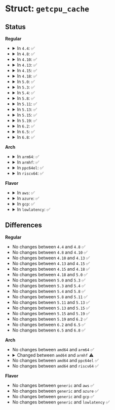 # Struct: <code>getcpu_cache</code>

## Status
<b>Regular</b>
<ul>
<li>
<details>
<summary>In <code>4.4</code>: ✅</summary>

```c
struct getcpu_cache {
    long unsigned int blob[16];
};
```
</details>
</li>
<li>
<details>
<summary>In <code>4.8</code>: ✅</summary>

```c
struct getcpu_cache {
    long unsigned int blob[16];
};
```
</details>
</li>
<li>
<details>
<summary>In <code>4.10</code>: ✅</summary>

```c
struct getcpu_cache {
    long unsigned int blob[16];
};
```
</details>
</li>
<li>
<details>
<summary>In <code>4.13</code>: ✅</summary>

```c
struct getcpu_cache {
    long unsigned int blob[16];
};
```
</details>
</li>
<li>
<details>
<summary>In <code>4.15</code>: ✅</summary>

```c
struct getcpu_cache {
    long unsigned int blob[16];
};
```
</details>
</li>
<li>
<details>
<summary>In <code>4.18</code>: ✅</summary>

```c
struct getcpu_cache {
    long unsigned int blob[16];
};
```
</details>
</li>
<li>
<details>
<summary>In <code>5.0</code>: ✅</summary>

```c
struct getcpu_cache {
    long unsigned int blob[16];
};
```
</details>
</li>
<li>
<details>
<summary>In <code>5.3</code>: ✅</summary>

```c
struct getcpu_cache {
    long unsigned int blob[16];
};
```
</details>
</li>
<li>
<details>
<summary>In <code>5.4</code>: ✅</summary>

```c
struct getcpu_cache {
    long unsigned int blob[16];
};
```
</details>
</li>
<li>
<details>
<summary>In <code>5.8</code>: ✅</summary>

```c
struct getcpu_cache {
    long unsigned int blob[16];
};
```
</details>
</li>
<li>
<details>
<summary>In <code>5.11</code>: ✅</summary>

```c
struct getcpu_cache {
    long unsigned int blob[16];
};
```
</details>
</li>
<li>
<details>
<summary>In <code>5.13</code>: ✅</summary>

```c
struct getcpu_cache {
    long unsigned int blob[16];
};
```
</details>
</li>
<li>
<details>
<summary>In <code>5.15</code>: ✅</summary>

```c
struct getcpu_cache {
    long unsigned int blob[16];
};
```
</details>
</li>
<li>
<details>
<summary>In <code>5.19</code>: ✅</summary>

```c
struct getcpu_cache {
    long unsigned int blob[16];
};
```
</details>
</li>
<li>
<details>
<summary>In <code>6.2</code>: ✅</summary>

```c
struct getcpu_cache {
    long unsigned int blob[16];
};
```
</details>
</li>
<li>
<details>
<summary>In <code>6.5</code>: ✅</summary>

```c
struct getcpu_cache {
    long unsigned int blob[16];
};
```
</details>
</li>
<li>
<details>
<summary>In <code>6.8</code>: ✅</summary>

```c
struct getcpu_cache {
    long unsigned int blob[16];
};
```
</details>
</li>
</ul>
<b>Arch</b>
<ul>
<li>
<details>
<summary>In <code>arm64</code>: ✅</summary>

```c
struct getcpu_cache {
    long unsigned int blob[16];
};
```
</details>
</li>
<li>
<details>
<summary>In <code>armhf</code>: ✅</summary>

```c
struct getcpu_cache {
    long unsigned int blob[32];
};
```
</details>
</li>
<li>
<details>
<summary>In <code>ppc64el</code>: ✅</summary>

```c
struct getcpu_cache {
    long unsigned int blob[16];
};
```
</details>
</li>
<li>
<details>
<summary>In <code>riscv64</code>: ✅</summary>

```c
struct getcpu_cache {
    long unsigned int blob[16];
};
```
</details>
</li>
</ul>
<b>Flavor</b>
<ul>
<li>
<details>
<summary>In <code>aws</code>: ✅</summary>

```c
struct getcpu_cache {
    long unsigned int blob[16];
};
```
</details>
</li>
<li>
<details>
<summary>In <code>azure</code>: ✅</summary>

```c
struct getcpu_cache {
    long unsigned int blob[16];
};
```
</details>
</li>
<li>
<details>
<summary>In <code>gcp</code>: ✅</summary>

```c
struct getcpu_cache {
    long unsigned int blob[16];
};
```
</details>
</li>
<li>
<details>
<summary>In <code>lowlatency</code>: ✅</summary>

```c
struct getcpu_cache {
    long unsigned int blob[16];
};
```
</details>
</li>
</ul>

## Differences
<b>Regular</b>
<ul>
<li>
No changes between <code>4.4</code> and <code>4.8</code> ✅
</li>
<li>
No changes between <code>4.8</code> and <code>4.10</code> ✅
</li>
<li>
No changes between <code>4.10</code> and <code>4.13</code> ✅
</li>
<li>
No changes between <code>4.13</code> and <code>4.15</code> ✅
</li>
<li>
No changes between <code>4.15</code> and <code>4.18</code> ✅
</li>
<li>
No changes between <code>4.18</code> and <code>5.0</code> ✅
</li>
<li>
No changes between <code>5.0</code> and <code>5.3</code> ✅
</li>
<li>
No changes between <code>5.3</code> and <code>5.4</code> ✅
</li>
<li>
No changes between <code>5.4</code> and <code>5.8</code> ✅
</li>
<li>
No changes between <code>5.8</code> and <code>5.11</code> ✅
</li>
<li>
No changes between <code>5.11</code> and <code>5.13</code> ✅
</li>
<li>
No changes between <code>5.13</code> and <code>5.15</code> ✅
</li>
<li>
No changes between <code>5.15</code> and <code>5.19</code> ✅
</li>
<li>
No changes between <code>5.19</code> and <code>6.2</code> ✅
</li>
<li>
No changes between <code>6.2</code> and <code>6.5</code> ✅
</li>
<li>
No changes between <code>6.5</code> and <code>6.8</code> ✅
</li>
</ul>
<b>Arch</b>
<ul>
<li>
No changes between <code>amd64</code> and <code>arm64</code> ✅
</li>
<li>
<details>
<summary>Changed between <code>amd64</code> and <code>armhf</code> ⚠️</summary>
<ul>
<li>
<b>Field type changed. </b>
<code>long unsigned int blob[16]</code> ➡️ <code>long unsigned int blob[32]</code>
</li>
</ul>
</details>
</li>
<li>
No changes between <code>amd64</code> and <code>ppc64el</code> ✅
</li>
<li>
No changes between <code>amd64</code> and <code>riscv64</code> ✅
</li>
</ul>
<b>Flavor</b>
<ul>
<li>
No changes between <code>generic</code> and <code>aws</code> ✅
</li>
<li>
No changes between <code>generic</code> and <code>azure</code> ✅
</li>
<li>
No changes between <code>generic</code> and <code>gcp</code> ✅
</li>
<li>
No changes between <code>generic</code> and <code>lowlatency</code> ✅
</li>
</ul>
